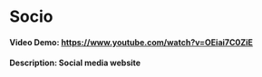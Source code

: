 # Socio

#### Video Demo: https://www.youtube.com/watch?v=OEiai7C0ZiE

#### Description: Social media website

